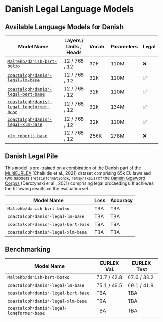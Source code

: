 # Danish Legal Language Models

## Available Language Models for Danish

| Model Name                                                                                                  | Layers / Units /  Heads | Vocab. | Parameters | Legal              |
|-------------------------------------------------------------------------------------------------------------|-------------------------|--------|------------|--------------------|
| [`Maltehb/danish-bert-botxo`](https://huggingface.co/Maltehb/danish-bert-botxo)                             | 12 / 768 / 12           | 32K    | 110M       | :x:                |
| [`coastalcph/danish-legal-lm-base`](https://huggingface.co/coastalcph/danish-legal-lm-base)                 | 12 / 768 / 12           | 32K    | 110M       | :white_check_mark: |
| [`coastalcph/danish-legal-bert-base`](https://huggingface.co/coastalcph/danish-legal-bert-base)             | 12 / 768 / 12           | 32K    | 110M       | :white_check_mark: |
| [`coastalcph/danish-legal-longformer-base`](https://huggingface.co/coastalcph/danish-legal-longformer-base) | 12 / 768 / 12           | 32K    | 134M       | :white_check_mark: |
| [`coastalcph/danish-legal-xlm-base`](https://huggingface.co/coastalcph/danish-legal-xlm-base)               | 12 / 768 / 12           | 32K    | 110M       | :white_check_mark: |
| [`xlm-roberta-base`](https://huggingface.co/xlm-roberta-base)                                               | 12 / 768 / 12           | 256K   | 278M       | :x:                |


## Danish Legal Pile
This model is pre-trained on a combination of the Danish part of the [MultiEURLEX](https://huggingface.co/datasets/multi_eurlex) (Chalkidis et al., 2021) dataset comprising 65k EU laws and two subsets (`retsinformationdk`, `retspraksis`) of the [Danish Gigaword Corpus](https://huggingface.co/datasets/DDSC/partial-danish-gigaword-no-twitter) (Derczynski et al., 2021) comprising legal proceedings. It achieves the following results on the evaluation set.

| Model Name                          | Loss | Accuracy   | 
|-------------------------------------|------|------------|
| `Maltehb/danish-bert-botxo`         | TBA  | TBA        | 
| `coastalcph/danish-legal-lm-base`   | TBA  | TBA        | 
| `coastalcph/danish-legal-bert-base` | TBA  | TBA        | 
| `coastalcph/danish-legal-xlm-base`  | TBA  | TBA        | 


## Benchmarking

| Model Name                                | EURLEX Val. | EURLEX Test | 
|-------------------------------------------|-------------|-------------|
| `Maltehb/danish-bert-botxo`               | 73.7 / 42.8 | 67.6 / 38.2 | 
| `coastalcph/danish-legal-lm-base`         | 75.1 / 46.5 | 69.1 / 41.9 | 
| `coastalcph/danish-legal-bert-base`       | TBA         | TBA         | 
| `coastalcph/danish-legal-xlm-base`        | TBA         | TBA         | 
| `coastalcph/danish-legal-longformer-base` | TBA         | TBA         | 



